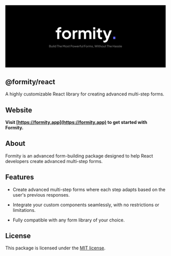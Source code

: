 <!-- markdownlint-disable MD033 -->
<!-- markdownlint-disable MD041 -->

<div align="center">
    <a href="https://formity.app/" title="Formity - Build The Most Powerful Forms, Without The Hassle">
        <img src="https://raw.githubusercontent.com/martiserra99/formity/main/image.svg" alt="Formity Logo" />
    </a>
</div>

## @formity/react

A highly customizable React library for creating advanced multi-step forms.

## Website

**Visit [https://formity.app](https://formity.app) to get started with Formity.**

## About

Formity is an advanced form-building package designed to help React developers create advanced multi-step forms.

## Features

- Create advanced multi-step forms where each step adapts based on the user's previous responses.

- Integrate your custom components seamlessly, with no restrictions or limitations.

- Fully compatible with any form library of your choice.

## License

This package is licensed under the [MIT license](../../LICENSE).
